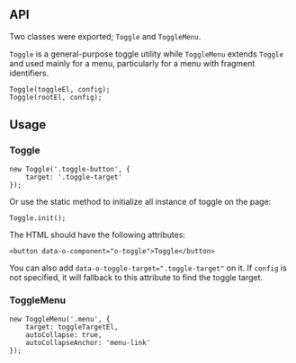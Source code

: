 ## API

Two classes were exported; `Toggle` and `ToggleMenu`.

`Toggle` is a general-purpose toggle utility while `ToggleMenu` extends `Toggle` and used mainly for a menu, particularly for a menu with fragment identifiers.
```
Toggle(toggleEl, config);
Toggle(rootEl, config);
```

## Usage
### Toggle
```
new Toggle('.toggle-button', {
    target: '.toggle-target'
});
```
Or use the static method to initialize all instance of toggle on the page:
```
Toggle.init();
```
The HTML should have the following attributes:
```
<button data-o-component="o-toggle">Toggle</button>
```
You can also add `data-o-toggle-target=".toggle-target"` on it. If `config` is not specified, it will fallback to this attribute to find the toggle target.

### ToggleMenu
```
new ToggleMenu('.menu', {
    target: toggleTargetEl,
    autoCollapse: true,
    autoCollapseAnchor: 'menu-link'    
});
```

